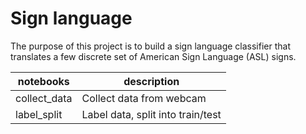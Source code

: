 # Sign language 
The purpose of this project is to build a sign language classifier that translates a few discrete set of American Sign Language (ASL) signs.


| notebooks              | description                               |
|------------------------|-------------------------------------------|
| collect_data           | Collect data from webcam                  |
| label_split            | Label data, split into train/test         |
